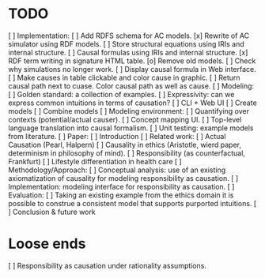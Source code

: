 TODO
====

[ ] Implementation:
  [ ] Add RDFS schema for AC models.
  [x] Rewrite of AC simulator using RDF models.
  [ ] Store structural equations using IRIs and internal structure.
  [ ] Causal formulas using IRIs and internal structure.
  [x] RDF term writing in signature HTML table.
  [o] Remove old models.
  [ ] Check why simulations no longer work.
  [ ] Display causal formula in Web interface.
  [ ] Make causes in table clickable and color cause in graphic.
  [ ] Return causal path next to cuase. Color causal path as well as cause.
[ ] Modeling:
  [ ] Golden standard: a collection of examples.
  [ ] Expressivity: can we express common intuitions in terms of causation?
  [ ] CLI + Web UI
  [ ] Create models
  [ ] Combine models
[ ] Modeling environment:
  [ ] Quantifying over contexts (potential/actual causer).
  [ ] Concept mapping UI.
  [ ] Top-level language translation into causal formalism.
  [ ] Unit testing: example models from literature.
[ ] Paper:
  [ ] Introduction
  [ ] Related work:
    [ ] Actual Causation (Pearl, Halpern)
    [ ] Causality in ethics (Aristotle, wierd paper, determinism in philosophy of mind).
    [ ] Responsibility (as counterfactual, Frankfurt)
    [ ] Lifestyle differentiation in health care
  [ ] Methodology/Approach:
    [ ] Conceptual  analysis: use of an existing axiomatization of causality for modeling responsibility as causation.
  [ ] Implementation: modeling interface for responsibility as causation.
  [ ] Evaluation:
    [ ] Taking an existing example from the ethics domain it is possible to construe a consistent model that supports purported intuitions.
  [ ] Conclusion & future work

Loose ends
==========

[ ] Responsibility as causation under rationality assumptions.
